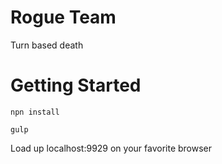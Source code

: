 Rogue Team
==========

Turn based death


Getting Started
===============


```
npn install
```

```
gulp
```

Load up localhost:9929 on your favorite browser